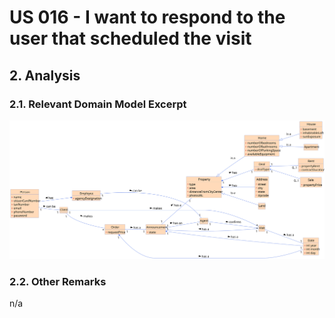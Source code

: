 # US 016 - I want to respond to the user that scheduled the visit

## 2. Analysis

### 2.1. Relevant Domain Model Excerpt 

![Domain Model](svg/us016-domain-model.svg)

### 2.2. Other Remarks

n/a